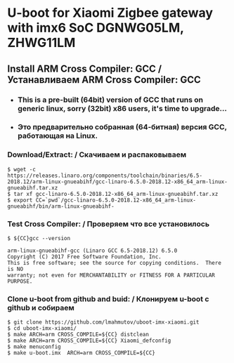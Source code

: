 # U-boot for Xiaomi Zigbee gateway with imx6 SoC DGNWG05LM, ZHWG11LM

## Install ARM Cross Compiler: GCC / Устанавливаем ARM Cross Compiler: GCC

* ### This is a pre-built (64bit) version of GCC that runs on generic linux, sorry (32bit) x86 users, it's time to upgrade... 
* ### Это предварительно собранная (64-битная) версия GCC, работающая на Linux.

### Download/Extract: / Скачиваем и распаковываем

```console
$ wget -c https://releases.linaro.org/components/toolchain/binaries/6.5-2018.12/arm-linux-gnueabihf/gcc-linaro-6.5.0-2018.12-x86_64_arm-linux-gnueabihf.tar.xz
$ tar xf gcc-linaro-6.5.0-2018.12-x86_64_arm-linux-gnueabihf.tar.xz
$ export CC=`pwd`/gcc-linaro-6.5.0-2018.12-x86_64_arm-linux-gnueabihf/bin/arm-linux-gnueabihf-
```
### Test Cross Compiler: / Проверяем что все установилось
```console
$ ${CC}gcc --version

arm-linux-gnueabihf-gcc (Linaro GCC 6.5-2018.12) 6.5.0
Copyright (C) 2017 Free Software Foundation, Inc.
This is free software; see the source for copying conditions.  There is NO
warranty; not even for MERCHANTABILITY or FITNESS FOR A PARTICULAR PURPOSE.
```
### Clone u-boot from github and buid: / Клонируем u-boot с github и собираем

```console
$ git clone https://github.com/lmahmutov/uboot-imx-xiaomi.git
$ cd uboot-imx-xiaomi/
$ make ARCH=arm CROSS_COMPILE=${CC} distclean
$ make ARCH=arm CROSS_COMPILE=${CC} Xiaomi_defconfig
$ make menuconfig
$ make u-boot.imx  ARCH=arm CROSS_COMPILE=${CC}
```

 